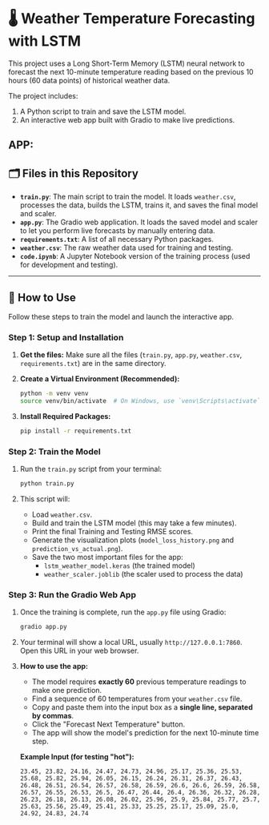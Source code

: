 # 🌡️ Weather Temperature Forecasting with LSTM

This project uses a Long Short-Term Memory (LSTM) neural network to forecast the next 10-minute temperature reading based on the previous 10 hours (60 data points) of historical weather data.

The project includes:
1.  A Python script to train and save the LSTM model.
2.  An interactive web app built with Gradio to make live predictions.

## APP:
    
## 🗂️ Files in this Repository

* **`train.py`**: The main script to train the model. It loads `weather.csv`, processes the data, builds the LSTM, trains it, and saves the final model and scaler.
* **`app.py`**: The Gradio web application. It loads the saved model and scaler to let you perform live forecasts by manually entering data.
* **`requirements.txt`**: A list of all necessary Python packages.
* **`weather.csv`**: The raw weather data used for training and testing.
* **`code.ipynb`**: A Jupyter Notebook version of the training process (used for development and testing).

---

## 🚀 How to Use

Follow these steps to train the model and launch the interactive app.

### Step 1: Setup and Installation

1.  **Get the files:** Make sure all the files (`train.py`, `app.py`, `weather.csv`, `requirements.txt`) are in the same directory.

2.  **Create a Virtual Environment (Recommended):**
    ```bash
    python -m venv venv
    source venv/bin/activate  # On Windows, use `venv\Scripts\activate`
    ```

3.  **Install Required Packages:**
    ```bash
    pip install -r requirements.txt
    ```

### Step 2: Train the Model

1.  Run the `train.py` script from your terminal:
    ```bash
    python train.py
    ```

2.  This script will:
    * Load `weather.csv`.
    * Build and train the LSTM model (this may take a few minutes).
    * Print the final Training and Testing RMSE scores.
    * Generate the visualization plots (`model_loss_history.png` and `prediction_vs_actual.png`).
    * Save the two most important files for the app:
        * `lstm_weather_model.keras` (the trained model)
        * `weather_scaler.joblib` (the scaler used to process the data)

### Step 3: Run the Gradio Web App

1.  Once the training is complete, run the `app.py` file using Gradio:
    ```bash
    gradio app.py
    ```

2.  Your terminal will show a local URL, usually `http://127.0.0.1:7860`. Open this URL in your web browser.

3.  **How to use the app:**
    * The model requires **exactly 60** previous temperature readings to make one prediction.
    * Find a sequence of 60 temperatures from your `weather.csv` file.
    * Copy and paste them into the input box as a **single line, separated by commas**.
    * Click the "Forecast Next Temperature" button.
    * The app will show the model's prediction for the next 10-minute time step.

    **Example Input (for testing "hot"):**
    ```
    23.45, 23.82, 24.16, 24.47, 24.73, 24.96, 25.17, 25.36, 25.53, 25.68, 25.82, 25.94, 26.05, 26.15, 26.24, 26.31, 26.37, 26.43, 26.48, 26.51, 26.54, 26.57, 26.58, 26.59, 26.6, 26.6, 26.59, 26.58, 26.57, 26.55, 26.53, 26.5, 26.47, 26.44, 26.4, 26.36, 26.32, 26.28, 26.23, 26.18, 26.13, 26.08, 26.02, 25.96, 25.9, 25.84, 25.77, 25.7, 25.63, 25.56, 25.49, 25.41, 25.33, 25.25, 25.17, 25.09, 25.0, 24.92, 24.83, 24.74
    ```
